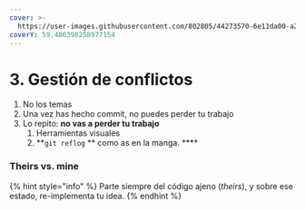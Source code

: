 ```yaml
---
cover: >-
  https://user-images.githubusercontent.com/802805/44273570-6e11da00-a205-11e8-88e7-cc81c8e7d71e.png
coverY: 59.486398258977154
---
```


# 3. Gestión de conflictos

1. No los temas
2. Una vez has hecho commit, no puedes perder tu trabajo
3. Lo repito: **no vas a perder tu trabajo**
   1. Herramientas visuales
   2. **`git reflog` ** como as en la manga. ****&#x20;

### Theirs vs. mine

{% hint style="info" %}
Parte siempre del código ajeno (_theirs_), y sobre ese estado, re-implementa tu idea.
{% endhint %}

####
